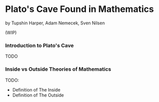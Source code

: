 # Plato's Cave Found in Mathematics
by Tupshin Harper, Adam Nemecek, Sven Nilsen

(WIP)

### Introduction to Plato's Cave

TODO

### Inside vs Outside Theories of Mathematics

TODO:

- Definition of The Inside
- Definition of The Outside

